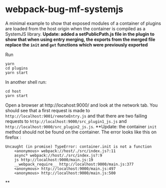 # webpack-bug-mf-systemjs
A minimal example to show that exposed modules of a container of plugins are loaded from the host origin when the container is compiled as a SystemJS library.
**Update: added a setPublicPath.js file in the plugin to show that when using entry merging, the exports from the merged file replace the `init` and `get` functions which were previously exported**

Run
```
yarn
cd plugins
yarn start
```
In another shell run:

```
cd host
yarn start
```

Open a browser at http://locahost:9000/ and look at the network tab.
You should see that a first request is made to `http://localhost:9001/remoteEntry.js` and that there are two failing requests to `http://localhost:9000/src_plugin1_js.js` and `http://localhost:9000/src_plugin2_js.js`.
**Update: the container `init` method should not be found on the container.
The error looks like this on firefox :
```
Uncaught (in promise) TypeError: container.init is not a function
    <anonymous> webpack://host/./src/index.js?:11
    async* webpack://host/./src/index.js?:9
    js http://localhost:9000/main.js:19
    __webpack_require__ http://localhost:9000/main.js:377
    <anonymous> http://localhost:9000/main.js:497
    <anonymous> http://localhost:9000/main.js:500

```
**
